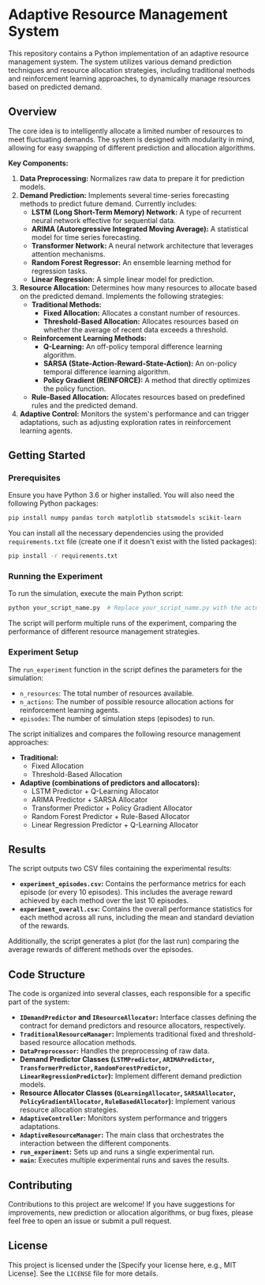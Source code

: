 
# Adaptive Resource Management System

This repository contains a Python implementation of an adaptive resource management system. The system utilizes various demand prediction techniques and resource allocation strategies, including traditional methods and reinforcement learning approaches, to dynamically manage resources based on predicted demand.

## Overview

The core idea is to intelligently allocate a limited number of resources to meet fluctuating demands. The system is designed with modularity in mind, allowing for easy swapping of different prediction and allocation algorithms.

**Key Components:**

1. **Data Preprocessing:**  Normalizes raw data to prepare it for prediction models.
2. **Demand Prediction:** Implements several time-series forecasting methods to predict future demand. Currently includes:
    *   **LSTM (Long Short-Term Memory) Network:** A type of recurrent neural network effective for sequential data.
    *   **ARIMA (Autoregressive Integrated Moving Average):** A statistical model for time series forecasting.
    *   **Transformer Network:** A neural network architecture that leverages attention mechanisms.
    *   **Random Forest Regressor:** An ensemble learning method for regression tasks.
    *   **Linear Regression:** A simple linear model for prediction.
3. **Resource Allocation:**  Determines how many resources to allocate based on the predicted demand. Implements the following strategies:
    *   **Traditional Methods:**
        *   **Fixed Allocation:**  Allocates a constant number of resources.
        *   **Threshold-Based Allocation:** Allocates resources based on whether the average of recent data exceeds a threshold.
    *   **Reinforcement Learning Methods:**
        *   **Q-Learning:** An off-policy temporal difference learning algorithm.
        *   **SARSA (State-Action-Reward-State-Action):** An on-policy temporal difference learning algorithm.
        *   **Policy Gradient (REINFORCE):**  A method that directly optimizes the policy function.
    *   **Rule-Based Allocation:** Allocates resources based on predefined rules and the predicted demand.
4. **Adaptive Control:** Monitors the system's performance and can trigger adaptations, such as adjusting exploration rates in reinforcement learning agents.

## Getting Started

### Prerequisites

Ensure you have Python 3.6 or higher installed. You will also need the following Python packages:

```bash
pip install numpy pandas torch matplotlib statsmodels scikit-learn
```

You can install all the necessary dependencies using the provided `requirements.txt` file (create one if it doesn't exist with the listed packages):

```bash
pip install -r requirements.txt
```

### Running the Experiment

To run the simulation, execute the main Python script:

```bash
python your_script_name.py  # Replace your_script_name.py with the actual filename (likely the name you saved the provided code as)
```

The script will perform multiple runs of the experiment, comparing the performance of different resource management strategies.

### Experiment Setup

The `run_experiment` function in the script defines the parameters for the simulation:

*   `n_resources`: The total number of resources available.
*   `n_actions`: The number of possible resource allocation actions for reinforcement learning agents.
*   `episodes`: The number of simulation steps (episodes) to run.

The script initializes and compares the following resource management approaches:

*   **Traditional:**
    *   Fixed Allocation
    *   Threshold-Based Allocation
*   **Adaptive (combinations of predictors and allocators):**
    *   LSTM Predictor + Q-Learning Allocator
    *   ARIMA Predictor + SARSA Allocator
    *   Transformer Predictor + Policy Gradient Allocator
    *   Random Forest Predictor + Rule-Based Allocator
    *   Linear Regression Predictor + Q-Learning Allocator

## Results

The script outputs two CSV files containing the experimental results:

*   **`experiment_episodes.csv`:** Contains the performance metrics for each episode (or every 10 episodes). This includes the average reward achieved by each method over the last 10 episodes.
*   **`experiment_overall.csv`:** Contains the overall performance statistics for each method across all runs, including the mean and standard deviation of the rewards.

Additionally, the script generates a plot (for the last run) comparing the average rewards of different methods over the episodes.

## Code Structure

The code is organized into several classes, each responsible for a specific part of the system:

*   **`IDemandPredictor` and `IResourceAllocator`:**  Interface classes defining the contract for demand predictors and resource allocators, respectively.
*   **`TraditionalResourceManager`:** Implements traditional fixed and threshold-based resource allocation methods.
*   **`DataPreprocessor`:** Handles the preprocessing of raw data.
*   **Demand Predictor Classes (`LSTMPredictor`, `ARIMAPredictor`, `TransformerPredictor`, `RandomForestPredictor`, `LinearRegressionPredictor`):** Implement different demand prediction models.
*   **Resource Allocator Classes (`QLearningAllocator`, `SARSAAllocator`, `PolicyGradientAllocator`, `RuleBasedAllocator`):** Implement various resource allocation strategies.
*   **`AdaptiveController`:** Monitors system performance and triggers adaptations.
*   **`AdaptiveResourceManager`:** The main class that orchestrates the interaction between the different components.
*   **`run_experiment`:**  Sets up and runs a single experimental run.
*   **`main`:**  Executes multiple experimental runs and saves the results.

## Contributing

Contributions to this project are welcome! If you have suggestions for improvements, new prediction or allocation algorithms, or bug fixes, please feel free to open an issue or submit a pull request.

## License

This project is licensed under the [Specify your license here, e.g., MIT License]. See the `LICENSE` file for more details.
